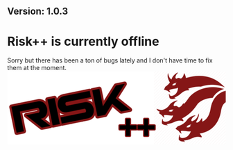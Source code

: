 <h2>Version: 1.0.3

<h1>Risk++ is currently offline</h1>
Sorry but there has been a ton of bugs lately and I don't have time
to fix them at the moment.
<img src="https://raw.githubusercontent.com/DaBread-os/breh/main/risk%2B%2B.png" alt="logo" width="600" hight="100">
